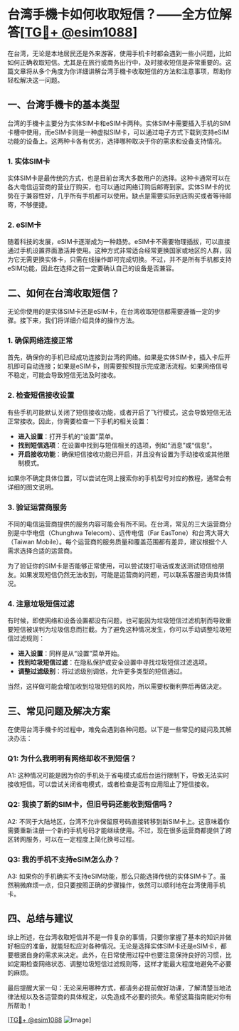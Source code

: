 # 台湾手機卡如何收取短信？——全方位解答[[TG💪+ @esim1088](https://t.me/s/esim1088)]

在台湾，无论是本地居民还是外来游客，使用手机卡时都会遇到一些小问题，比如如何正确收取短信。尤其是在旅行或商务出行中，及时接收短信是非常重要的。这篇文章将从多个角度为你详细讲解台湾手機卡收取短信的方法和注意事项，帮助你轻松解决这一问题。

## 一、台湾手機卡的基本类型

台湾的手機卡主要分为实体SIM卡和eSIM卡两种。实体SIM卡需要插入手机的SIM卡槽中使用，而eSIM卡则是一种虚拟SIM卡，可以通过电子方式下载到支持eSIM功能的设备上。这两种卡各有优劣，选择哪种取决于你的需求和设备支持情况。

### 1. 实体SIM卡
实体SIM卡是最传统的方式，也是目前台湾大多数用户的选择。这种卡通常可以在各大电信运营商的营业厅购买，也可以通过网络订购后邮寄到家。实体SIM卡的优势在于兼容性好，几乎所有手机都可以使用。缺点是需要实际到店购买或者等待邮寄，不够便捷。

### 2. eSIM卡
随着科技的发展，eSIM卡逐渐成为一种趋势。eSIM卡不需要物理插拔，可以直接通过手机设置界面激活并使用。这种方式非常适合经常更换国家或地区的人群，因为它无需更换实体卡，只需在线操作即可完成切换。不过，并不是所有手机都支持eSIM功能，因此在选择之前一定要确认自己的设备是否兼容。

## 二、如何在台湾收取短信？

无论你使用的是实体SIM卡还是eSIM卡，在台湾收取短信都需要遵循一定的步骤。接下来，我们将详细介绍具体的操作方法。

### 1. 确保网络连接正常
首先，确保你的手机已经成功连接到台湾的网络。如果是实体SIM卡，插入卡后开机即可自动连接；如果是eSIM卡，则需要按照提示完成激活流程。如果网络信号不稳定，可能会导致短信无法及时接收。

### 2. 检查短信接收设置
有些手机可能默认关闭了短信接收功能，或者开启了飞行模式，这会导致短信无法正常接收。因此，你需要检查一下手机的相关设置：

- **进入设置**：打开手机的“设置”菜单。
- **找到短信选项**：在设置中找到与短信相关的选项，例如“消息”或“信息”。
- **开启接收功能**：确保短信接收功能已开启，并且没有设置为手动接收或其他限制模式。

如果你不确定具体位置，可以尝试在网上搜索你的手机型号对应的教程，通常会有详细的图文说明。

### 3. 验证运营商服务
不同的电信运营商提供的服务内容可能会有所不同。在台湾，常见的三大运营商分别是中华电信（Chunghwa Telecom）、远传电信（Far EasTone）和台湾大哥大（Taiwan Mobile）。每个运营商的服务质量和覆盖范围都有差异，建议根据个人需求选择合适的运营商。

为了验证你的SIM卡是否能够正常使用，可以尝试拨打电话或发送测试短信给朋友。如果发现短信仍然无法收到，可能是运营商的问题，可以联系客服咨询具体情况。

### 4. 注意垃圾短信过滤
有时候，即使网络和设备设置都没有问题，也可能因为垃圾短信过滤机制而导致重要短信被误判为垃圾信息而拦截。为了避免这种情况发生，你可以手动调整垃圾短信过滤规则：

- **进入设置**：同样是从“设置”菜单开始。
- **找到垃圾短信过滤**：在隐私保护或安全设置中寻找垃圾短信过滤选项。
- **调整过滤级别**：将过滤级别调低，允许更多类型的短信通过。

当然，这样做可能会增加收到垃圾短信的风险，所以需要权衡利弊后再做决定。

## 三、常见问题及解决方案

在使用台湾手機卡的过程中，难免会遇到各种问题。以下是一些常见的疑问及其解决办法：

### Q1: 为什么我明明有网络却收不到短信？
A1: 这种情况可能是因为你的手机处于省电模式或后台运行限制下，导致无法实时接收短信。可以尝试关闭省电模式，或者检查是否有应用阻止了短信接收。

### Q2: 我换了新的SIM卡，但旧号码还能收到短信吗？
A2: 不同于大陆地区，台湾不允许保留原号码直接转移到新SIM卡上。这意味着你需要重新注册一个新的手机号码才能继续使用。不过，现在很多运营商都提供了跨区转网服务，可以在一定程度上简化换号过程。

### Q3: 我的手机不支持eSIM怎么办？
A3: 如果你的手机确实不支持eSIM功能，那么只能选择传统的实体SIM卡了。虽然稍微麻烦一点，但只要按照正确的步骤操作，依然可以顺利地在台湾使用手机卡。

## 四、总结与建议

综上所述，在台湾收取短信并不是一件复杂的事情，只要你掌握了基本的知识并做好相应的准备，就能轻松应对各种情况。无论是选择实体SIM卡还是eSIM卡，都要根据自身的需求来决定。此外，在日常使用过程中也要注意保持良好的习惯，比如定期检查网络状态、调整垃圾短信过滤规则等，这样才能最大程度地避免不必要的麻烦。

最后提醒大家一句：无论采用哪种方式，都请务必提前做好功课，了解清楚当地法律法规以及各运营商的具体规定，以免造成不必要的损失。希望这篇指南能对你有所帮助！

[[TG💪+ @esim1088](https://t.me/s/esim1088) ![Image](https://i.postimg.cc/4NQfJmqS/Snipaste-2025-05-13-00-14-12.png)]